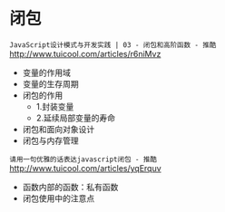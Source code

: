 # 闭包

`JavaScript设计模式与开发实践 | 03 - 闭包和高阶函数 - 推酷`
http://www.tuicool.com/articles/r6niMvz

- 变量的作用域
- 变量的生存周期
- 闭包的作用
    - 1.封装变量
    - 2.延续局部变量的寿命
- 闭包和面向对象设计
- 闭包与内存管理

`请用一句优雅的话表达javascript闭包 - 推酷`
http://www.tuicool.com/articles/yqErquv

- 函数内部的函数：私有函数
- 闭包使用中的注意点
